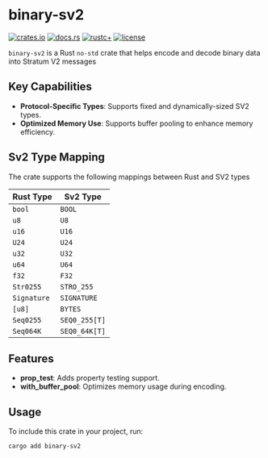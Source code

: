 # binary-sv2

[![crates.io](https://img.shields.io/crates/v/binary-sv2.svg)](https://crates.io/crates/binary-sv2)
[![docs.rs](https://docs.rs/binary-sv2/badge.svg)](https://docs.rs/binary-sv2)
[![rustc+](https://img.shields.io/badge/rustc-1.75.0%2B-lightgrey.svg)](https://blog.rust-lang.org/2023/12/28/Rust-1.75.0.html)
[![license](https://img.shields.io/badge/license-MIT%2FApache--2.0-blue.svg)](https://github.com/stratum-mining/stratum/blob/main/LICENSE.md)

`binary-sv2` is a Rust `no-std` crate that helps encode and decode binary data into Stratum V2 messages

## Key Capabilities

- **Protocol-Specific Types**: Supports fixed and dynamically-sized SV2 types.
- **Optimized Memory Use**: Supports buffer pooling to enhance memory efficiency.

## Sv2 Type Mapping

The crate supports the following mappings between Rust and SV2 types

| Rust Type   | Sv2 Type       |  
|-------------|----------------|  
| `bool`      | `BOOL`         |  
| `u8`        | `U8`           |  
| `u16`       | `U16`          |  
| `U24`       | `U24`          |  
| `u32`       | `U32`          |  
| `u64`       | `U64`          |  
| `f32`       | `F32`          |  
| `Str0255`   | `STRO_255`     |  
| `Signature` | `SIGNATURE`    |  
| `[u8]`      | `BYTES`        |  
| `Seq0255`   | `SEQ0_255[T]`  |  
| `Seq064K`   | `SEQ0_64K[T]`  | 


## Features

- **prop_test**: Adds property testing support.
- **with_buffer_pool**: Optimizes memory usage during encoding.

## Usage

To include this crate in your project, run:

```sh
cargo add binary-sv2
```